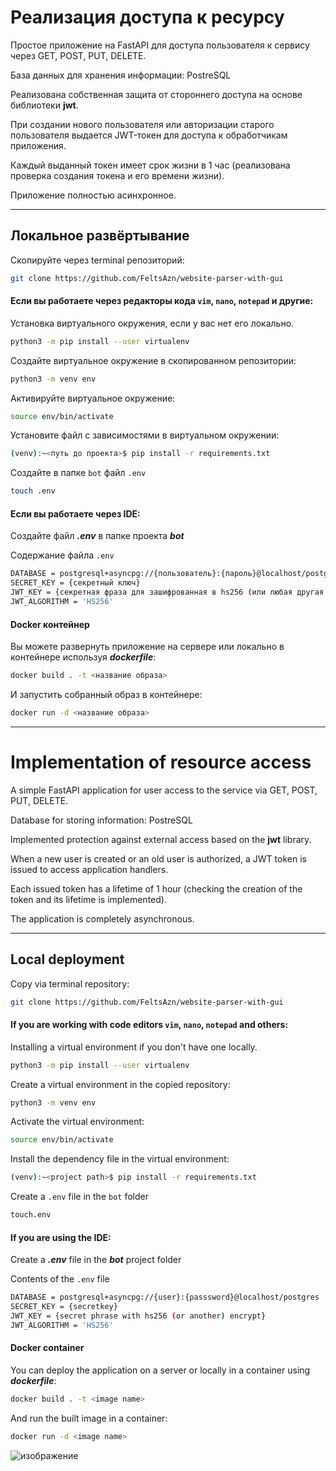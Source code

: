 # Реализация доступа к ресурсу

Простое приложение на FastAPI для доступа пользователя к сервису через GET, POST, PUT, DELETE.

База данных для хранения информации: PostreSQL

Реализована собственная защита от стороннего доступа на основе библиотеки **jwt**.

При создании нового пользователя или авторизации старого пользователя выдается JWT-токен для доступа к обработчикам приложения.

Каждый выданный токен имеет срок жизни в 1 час (реализована проверка создания токена и его времени жизни).

Приложение полностью асинхронное.

___________________________________________________

## Локальное развёртывание

Скопируйте через terminal репозиторий:
```bash
git clone https://github.com/FeltsAzn/website-parser-with-gui
```

#### Если вы работаете через редакторы кода `vim`, `nano`, `notepad` и другие:
Установка виртуального окружения, если у вас нет его локально.
```bash
python3 -m pip install --user virtualenv
```

Создайте виртуальное окружение в скопированном репозитории:
```bash
python3 -m venv env
```

Активируйте виртуальное окружение:
```bash
source env/bin/activate
```

Установите файл с зависимостями в виртуальном окружении:
```bash
(venv):~<путь до проекта>$ pip install -r requirements.txt
```

Создайте в папке `bot` файл `.env`
```bash
touch .env
```

#### Если вы работаете через IDE:
Создайте файл ***.env*** в папке проекта ***bot***


Содержание файла `.env`
```sh
DATABASE = postgresql+asyncpg://{пользователь}:{пароль}@localhost/postgres
SECRET_KEY = {секретный ключ}
JWT_KEY = {секретная фраза для зашифрованная в hs256 (или любая другая шифровка)}
JWT_ALGORITHM = 'HS256'
```

#### Docker контейнер
Вы можете развернуть приложение на сервере или локально в контейнере используя ***dockerfile***:
```bash
docker build . -t <название образа>
```

И запустить собранный образ в контейнере:
```bash
docker run -d <название образа>
```

____________________________________________________________________


# Implementation of resource access

A simple FastAPI application for user access to the service via GET, POST, PUT, DELETE.

Database for storing information: PostreSQL

Implemented protection against external access based on the **jwt** library.

When a new user is created or an old user is authorized, a JWT token is issued to access application handlers.

Each issued token has a lifetime of 1 hour (checking the creation of the token and its lifetime is implemented).

The application is completely asynchronous.

___________________________________________________

## Local deployment

Copy via terminal repository:
```bash
git clone https://github.com/FeltsAzn/website-parser-with-gui
```

#### If you are working with code editors `vim`, `nano`, `notepad` and others:
Installing a virtual environment if you don't have one locally.
```bash
python3 -m pip install --user virtualenv
```

Create a virtual environment in the copied repository:
```bash
python3 -m venv env
```

Activate the virtual environment:
```bash
source env/bin/activate
```

Install the dependency file in the virtual environment:
```bash
(venv):~<project path>$ pip install -r requirements.txt
```

Create a `.env` file in the `bot` folder
```bash
touch.env
```

#### If you are using the IDE:
Create a ***.env*** file in the ***bot*** project folder


Contents of the `.env` file
```sh
DATABASE = postgresql+asyncpg://{user}:{passsword}@localhost/postgres
SECRET_KEY = {secretkey}
JWT_KEY = {secret phrase with hs256 (or another) encrypt}
JWT_ALGORITHM = 'HS256'
```

#### Docker container
You can deploy the application on a server or locally in a container using ***dockerfile***:
```bash
docker build . -t <image name>
```

And run the built image in a container:
```bash
docker run -d <image name>
```


![изображение](https://user-images.githubusercontent.com/107147438/197282935-a64f1bc2-5323-4275-b302-04b6a545767d.png)
